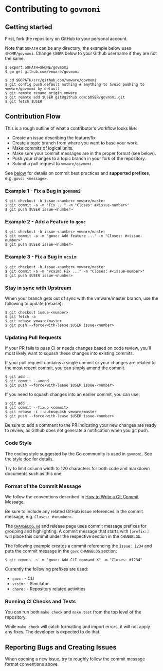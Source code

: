 # Contributing to `govmomi`

## Getting started

First, fork the repository on GitHub to your personal account.

Note that `GOPATH` can be any directory, the example below uses `$HOME/govmomi`.
Change `$USER` below to your Github username if they are not the same.

```console
$ export GOPATH=$HOME/govmomi
$ go get github.com/vmware/govmomi

$ cd $GOPATH/src/github.com/vmware/govmomi
$ git config push.default nothing # anything to avoid pushing to vmware/govmomi by default
$ git remote rename origin vmware
$ git remote add $USER git@github.com:$USER/govmomi.git
$ git fetch $USER
```

## Contribution Flow

This is a rough outline of what a contributor's workflow looks like:

- Create an issue describing the feature/fix
- Create a topic branch from where you want to base your work.
- Make commits of logical units.
- Make sure your commit messages are in the proper format (see below).
- Push your changes to a topic branch in your fork of the repository.
- Submit a pull request to `vmware/govmomi`.

See [below](#format-of-the-commit-message) for details on commit best practices
and **supported prefixes**, e.g. `govc: <message>`.

### Example 1 - Fix a Bug in `govmomi`

```console
$ git checkout -b issue-<number> vmware/master
$ git commit -a -m "Fix ..." -m "Closes: #<issue-number>"
$ git push $USER issue-<number>
```

### Example 2 - Add a Feature to `govc`

```console
$ git checkout -b issue-<number> vmware/master
$ git commit -a -m "govc: Add feature ..." -m "Closes: #<issue-number>"
$ git push $USER issue-<number>
```

### Example 3 - Fix a Bug in `vcsim`

```console
$ git checkout -b issue-<number> vmware/master
$ git commit -a -m "vcsim: Fix ..." -m "Closes: #<issue-number>"
$ git push $USER issue-<number>
```

### Stay in sync with Upstream

When your branch gets out of sync with the vmware/master branch, use the
following to update (rebase):

```console
$ git checkout issue-<number>
$ git fetch -a
$ git rebase vmware/master
$ git push --force-with-lease $USER issue-<number>
```

### Updating Pull Requests

If your PR fails to pass CI or needs changes based on code review, you'll most
likely want to squash these changes into existing commits.

If your pull request contains a single commit or your changes are related to the
most recent commit, you can simply amend the commit.

```console
$ git add .
$ git commit --amend
$ git push --force-with-lease $USER issue-<number>
```

If you need to squash changes into an earlier commit, you can use:

```console
$ git add .
$ git commit --fixup <commit>
$ git rebase -i --autosquash vmware/master
$ git push --force-with-lease $USER issue-<number>
```

Be sure to add a comment to the PR indicating your new changes are ready to
review, as Github does not generate a notification when you git push.

### Code Style

The coding style suggested by the Go community is used in `govmomi`. See the
[style doc](https://github.com/golang/go/wiki/CodeReviewComments) for details.

Try to limit column width to 120 characters for both code and markdown documents
such as this one.

### Format of the Commit Message

We follow the conventions described in [How to Write a Git Commit
Message](http://chris.beams.io/posts/git-commit/).

Be sure to include any related GitHub issue references in the commit message,
e.g. `Closes: #<number>`.

The [`CHANGELOG.md`](./CHANGELOG.md) and release page uses commit message
prefixes for grouping and highlighting. A commit message that
starts with `[prefix:] ` will place this commit under the respective
section in the `CHANGELOG`. 

The following example creates a commit referencing the `issue: 1234` and puts
the commit message in the `govc` `CHANGELOG` section:

```console
$ git commit -s -m "govc: Add CLI command X" -m "Closes: #1234"
```

Currently the following prefixes are used:

- `govc:` - CLI
- `vcsim:` - Simulator
- `chore:` - Repository related activities

### Running CI Checks and Tests
You can run both `make check` and `make test` from the top level of the
repository. 

While `make check` will catch formatting and import errors, it will not apply
any fixes. The developer is expected to do that.

## Reporting Bugs and Creating Issues

When opening a new issue, try to roughly follow the commit message format
conventions above.
